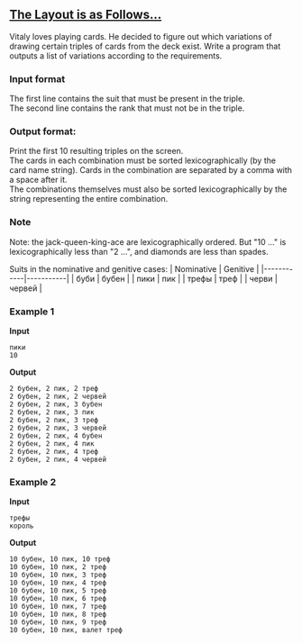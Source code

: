 ## [The Layout is as Follows...](../../../solutions/3.4/34_p.py)

Vitaly loves playing cards. He decided to figure out which variations of drawing certain triples of cards from the deck exist. Write a program that outputs a list of variations according to the requirements.

### Input format

The first line contains the suit that must be present in the triple.\
The second line contains the rank that must not be in the triple.

### Output format:

Print the first 10 resulting triples on the screen.\
The cards in each combination must be sorted lexicographically (by the card name string). Cards in the combination are separated by a comma with a space after it.\
The combinations themselves must also be sorted lexicographically by the string representing the entire combination.

### Note

Note: the jack-queen-king-ace are lexicographically ordered. But "10 ..." is lexicographically less than "2 ...", and diamonds are less than spades.

Suits in the nominative and genitive cases:
| Nominative | Genitive  |
|------------|-----------|
| буби       | бубен     |
| пики       | пик       |
| трефы      | треф      |
| черви      | червей    |

### Example 1

__Input__
```plaintext
пики
10
```

__Output__
```plaintext
2 бубен, 2 пик, 2 треф
2 бубен, 2 пик, 2 червей
2 бубен, 2 пик, 3 бубен
2 бубен, 2 пик, 3 пик
2 бубен, 2 пик, 3 треф
2 бубен, 2 пик, 3 червей
2 бубен, 2 пик, 4 бубен
2 бубен, 2 пик, 4 пик
2 бубен, 2 пик, 4 треф
2 бубен, 2 пик, 4 червей
```

### Example 2

__Input__
```plaintext
трефы
король
```

__Output__
```plaintext
10 бубен, 10 пик, 10 треф
10 бубен, 10 пик, 2 треф
10 бубен, 10 пик, 3 треф
10 бубен, 10 пик, 4 треф
10 бубен, 10 пик, 5 треф
10 бубен, 10 пик, 6 треф
10 бубен, 10 пик, 7 треф
10 бубен, 10 пик, 8 треф
10 бубен, 10 пик, 9 треф
10 бубен, 10 пик, валет треф
```